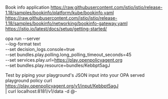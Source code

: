 Book info application
https://raw.githubusercontent.com/istio/istio/release-1.18/samples/bookinfo/platform/kube/bookinfo.yaml
https://raw.githubusercontent.com/istio/istio/release-1.18/samples/bookinfo/networking/bookinfo-gateway.yaml
https://istio.io/latest/docs/setup/getting-started/



opa run --server \
--log-format text \
--set decision_logs.console=true \
--set bundles.play.polling.long_polling_timeout_seconds=45 \
--set services.play.url=https://play.openpolicyagent.org \
--set bundles.play.resource=bundles/Kebbpt5agJ

Test by piping your playground's JSON input into your OPA served playground policy
curl https://play.openpolicyagent.org/v1/input/Kebbpt5agJ \
| curl localhost:8181/v1/data -d @-